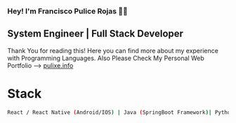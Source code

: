 ### Hey! I'm Francisco Pulice Rojas 👋😄
## System Engineer | Full Stack Developer

Thank You for reading this! Here you can find more about my experience with Programming Languages.
Also Please Check My Personal Web Portfolio --> [pulixe.info](https://pulixe.info)

# Stack
```bash
React / React Native (Android/IOS) | Java (SpringBoot Framework)| Python (Django) | SQL Server/PostgresSQL/MYSQL | AWS/DigitalOcean/Azure/GCP| Linux, Windows | Docker
```


